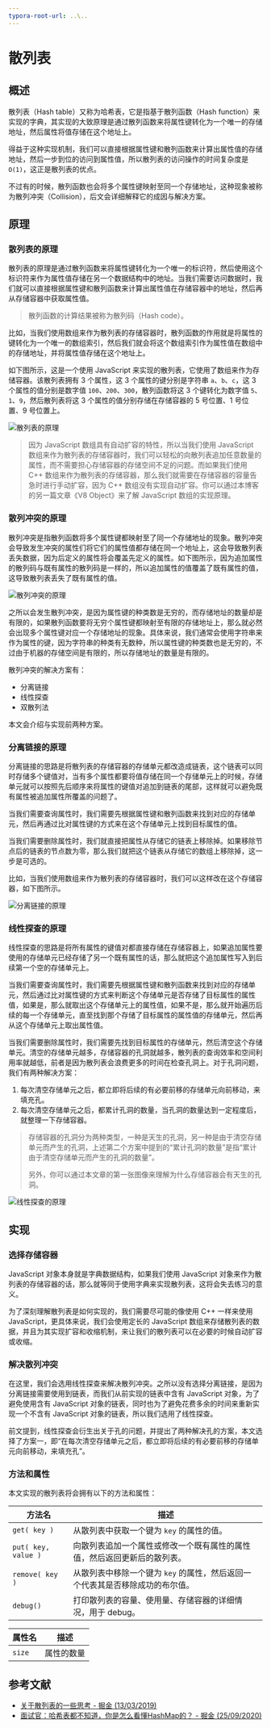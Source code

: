 ```yaml
---
typora-root-url: ..\..
---
```


# 散列表

## 概述

散列表（Hash table）又称为哈希表，它是指基于散列函数（Hash function）来实现的字典，其实现的大致原理是通过散列函数来将属性键转化为一个唯一的存储地址，然后属性将值存储在这个地址上。

得益于这种实现机制，我们可以直接根据属性键和散列函数来计算出属性值的存储地址，然后一步到位的访问到属性值，所以散列表的访问操作的时间复杂度是 `O(1)`，这正是散列表的优点。

不过有的时候，散列函数也会将多个属性键映射至同一个存储地址，这种现象被称为散列冲突（Collision），后文会详细解释它的成因与解决方案。

## 原理

### 散列表的原理

散列表的原理是通过散列函数来将属性键转化为一个唯一的标识符，然后使用这个标识符来作为属性值存储在另一个数据结构中的地址。当我们需要访问数据时，我们就可以直接根据属性键和散列函数来计算出属性值在存储容器中的地址，然后再从存储容器中获取属性值。

> 散列函数的计算结果被称为散列码（Hash code）。

比如，当我们使用数组来作为散列表的存储容器时，散列函数的作用就是将属性的键转化为一个唯一的数组索引，然后我们就会将这个数组索引作为属性值在数组中的存储地址，并将属性值存储在这个地址上。

如下图所示，这是一个使用 JavaScript 来实现的散列表，它使用了数组来作为存储容器。该散列表拥有 3 个属性，这 3 个属性的键分别是字符串 `a`、`b`、`c`，这 3 个属性的值分别是数字值 `100`、`200`、`300`，散列函数将这 3 个键转化为数字值 `5`、`1`、`9`，然后散列表将这 3 个属性的值分别存储在存储容器的 5 号位置、1 号位置、9 号位置上。

![散列表的原理](/static/image/markdown/data-structure/hash-table/hash-table-principle.png)

> 因为 JavaScript 数组具有自动扩容的特性，所以当我们使用 JavaScript 数组来作为散列表的存储容器时，我们可以轻松的向散列表追加任意数量的属性，而不需要担心存储容器的存储空间不足的问题。而如果我们使用 C++ 数组来作为散列表的存储容器，那么我们就需要在存储容器的容量告急时进行手动扩容，因为 C++ 数组没有实现自动扩容。你可以通过本博客的另一篇文章《V8 Object》来了解 JavaScript 数组的实现原理。

### 散列冲突的原理

散列冲突是指散列函数将多个属性键都映射至了同一个存储地址的现象。散列冲突会导致发生冲突的属性们将它们的属性值都存储在同一个地址上，这会导致散列表丢失数据，因为后定义的属性将会覆盖先定义的属性。如下图所示，因为追加属性的散列码与既有属性的散列码是一样的，所以追加属性的值覆盖了既有属性的值，这导致散列表丢失了既有属性的值。

![散列冲突的原理](/static/image/markdown/data-structure/hash-table/hash-collision.png)

之所以会发生散列冲突，是因为属性键的种类数是无穷的，而存储地址的数量却是有限的，如果散列函数要将无穷个属性键都映射至有限的存储地址上，那么就必然会出现多个属性键对应一个存储地址的现象。具体来说，我们通常会使用字符串来作为属性的键，因为字符串的种类有无数种，所以属性键的种类数也是无穷的，不过由于机器的存储空间是有限的，所以存储地址的数量是有限的。

散列冲突的解决方案有：

- 分离链接
- 线性探查
- 双散列法

本文会介绍与实现前两种方案。

### 分离链接的原理

分离链接的思路是将散列表的存储容器的存储单元都改造成链表，这个链表可以同时存储多个键值对，当有多个属性都要将值存储在同一个存储单元上的时候，存储单元就可以按照先后顺序来将属性的键值对追加到链表的尾部，这样就可以避免既有属性被追加属性所覆盖的问题了。

当我们需要查询属性时，我们需要先根据属性键和散列函数来找到对应的存储单元，然后再通过比对属性键的方式来在这个存储单元上找到目标属性的值。

当我们需要删除属性时，我们就直接把属性从存储它的链表上移除掉。如果移除节点后的链表的节点数为零，那么我们就把这个链表从存储它的数组上移除掉，这一步是可选的。

比如，当我们使用数组来作为散列表的存储容器时，我们可以这样改在这个存储容器，如下图所示。

![分离链接的原理](/static/image/markdown/data-structure/hash-table/separate-chaining.png)

### 线性探查的原理

线性探查的思路是将所有属性的键值对都直接存储在存储容器上，如果追加属性要使用的存储单元已经存储了另一个既有属性的话，那么就把这个追加属性写入到后续第一个空的存储单元上。

当我们需要查询属性时，我们需要先根据属性键和散列函数来找到对应的存储单元，然后通过比对属性键的方式来判断这个存储单元是否存储了目标属性的属性值，如果是，那么就取出这个存储单元上的属性值，如果不是，那么就开始遍历后续的每一个存储单元，直至找到那个存储了目标属性的属性值的存储单元，然后再从这个存储单元上取出属性值。

当我们需要删除属性时，我们需要先找到目标属性的存储单元，然后清空这个存储单元。清空的存储单元越多，存储容器的孔洞就越多，散列表的查询效率和空间利用率就越低，前者是因为散列表会浪费更多的时间在检查孔洞上。对于孔洞问题，我们有两种解决方案：

1. 每次清空存储单元之后，都立即将后续的有必要前移的存储单元向前移动，来填充孔。
2. 每次清空存储单元之后，都累计孔洞的数量，当孔洞的数量达到一定程度后，就整理一下存储容器。

> 存储容器的孔洞分为两种类型，一种是天生的孔洞，另一种是由于清空存储单元而产生的孔洞，上述第二个方案中提到的“累计孔洞的数量”是指“累计由于清空存储单元而产生的孔洞的数量”。
>
> 另外，你可以通过本文章的第一张图像来理解为什么存储容器会有天生的孔洞。

![线性探查的原理](/static/image/markdown/data-structure/hash-table/linear-probing.png)

## 实现

### 选择存储容器

JavaScript 对象本身就是字典数据结构，如果我们使用 JavaScript 对象来作为散列表的存储容器的话，那么就等同于使用字典来实现散列表，这将会失去练习的意义。

为了深刻理解散列表是如何实现的，我们需要尽可能的像使用 C++ 一样来使用 JavaScript，更具体来说，我们会使用定长的 JavaScript 数组来存储散列表的数据，并且为其实现扩容和收缩机制，来让我们的散列表可以在必要的时候自动扩容或收缩。

### 解决散列冲突

在这里，我们会选用线性探查来解决散列冲突。之所以没有选择分离链接，是因为分离链接需要使用到链表，而我们从前实现的链表中含有 JavaScript 对象，为了避免使用含有 JavaScript 对象的链表，同时也为了避免花费多余的时间来重新实现一个不含有 JavaScript 对象的链表，所以我们选用了线性探查。

前文提到，线性探查会衍生出关于孔的问题，并提出了两种解决孔的方案，本文选择了方案一，即“在每次清空存储单元之后，都立即将后续的有必要前移的存储单元向前移动，来填充孔”。

### 方法和属性

本文实现的散列表将会拥有以下的方法和属性：

| 方法名              | 描述                                                         |
| ------------------- | ------------------------------------------------------------ |
| `get( key )`        | 从散列表中获取一个键为 `key` 的属性的值。                    |
| `put( key, value )` | 向散列表追加一个属性或修改一个既有属性的属性值，然后返回更新后的散列表。 |
| `remove( key )`     | 从散列表中移除一个键为 `key` 的属性，然后返回一个代表其是否移除成功的布尔值。 |
| `debug()`           | 打印散列表的容量、使用量、存储容器的详细情况，用于 debug。   |

| 属性名 | 描述       |
| ------ | ---------- |
| `size` | 属性的数量 |

## 参考文献

- [关于散列表的一些思考 - 掘金 (13/03/2019)](https://juejin.cn/post/6844903795495796744)
- [面试官：哈希表都不知道，你是怎么看懂HashMap的？ - 掘金 (25/09/2020)](https://juejin.cn/post/6876105622274703368)